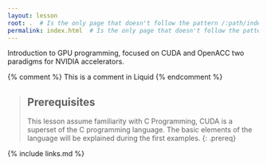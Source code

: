 ```yaml
---
layout: lesson
root: .  # Is the only page that doesn't follow the pattern /:path/index.html
permalink: index.html  # Is the only page that doesn't follow the pattern /:path/index.html
---
```

Introduction to GPU programming, focused on CUDA and OpenACC two paradigms for NVIDIA accelerators.

<!-- this is an html comment -->

{% comment %} This is a comment in Liquid {% endcomment %}

> ## Prerequisites
>
> This lesson assume familiarity with C Programming, CUDA is a superset of the C programming language. The basic elements of the language will be explained during the first examples.
{: .prereq}

{% include links.md %}
